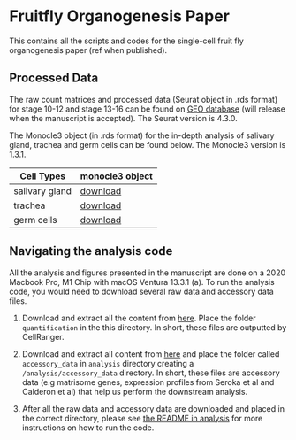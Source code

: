 # Fruitfly Organogenesis Paper
This contains all the scripts and codes for the single-cell fruit fly organogenesis paper (ref when published). 

## Processed Data 
The raw count matrices and processed data (Seurat object in .rds format) for stage 10-12 and stage 13-16 can be found on [GEO database]() (will release when the manuscript is accepted). The Seurat version is 4.3.0. 

The Monocle3 object (in .rds format) for the in-depth analysis of salivary gland, trachea and germ cells can be found below. The Monocle3 version is 1.3.1. 

|Cell Types | monocle3 object |
| --------- | --------------- |
| salivary gland | [download](https://cahanlab.s3.amazonaws.com/Dan.Peng/Drosophila_Organogenetic_2023/monocle3_objects/SG_monocle3_object.rds) |
| trachea | [download](https://cahanlab.s3.amazonaws.com/Dan.Peng/Drosophila_Organogenetic_2023/monocle3_objects/trachea_monocle3_object.rds) |
| germ cells | [download](https://cahanlab.s3.amazonaws.com/Dan.Peng/Drosophila_Organogenetic_2023/monocle3_objects/germ_monocle3_object.rds) |


## Navigating the analysis code 
All the analysis and figures presented in the manuscript are done on a 2020 Macbook Pro, M1 Chip with macOS Ventura 13.3.1 (a). To run the analysis code, you would need to download several raw data and accessory data files. 

1. Download and extract all the content from [here](https://cnobjects.s3.amazonaws.com/drosophila_2023/quantification.tar.gz). Place the folder `quantification` in the this directory. In short, these files are outputted by CellRanger. 

2. Download and extract all content from [here](https://cnobjects.s3.amazonaws.com/drosophila_2023/accessory_data.tar.gz) and place the folder called `accessory_data` in `analysis` directory creating a `/analysis/accessory_data` directory. In short, these files are accessory data (e.g matrisome genes, expression profiles from Seroka et al and Calderon et al) that help us perform the downstream analysis. 

3. After all the raw data and accessory data are downloaded and placed in the correct directory, please see [the README in analysis](/analysis/README.md) for more instructions on how to run the code. 
